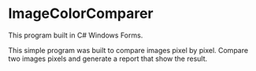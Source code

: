 # ImageColorComparer
This program built in C# Windows Forms.

This simple program was built to compare images pixel by pixel. Compare two images pixels and generate a report that show the result.
